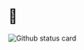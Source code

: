 # 🤟
![Github status card](https://github-readme-stats.vercel.app/api?username=Kotlin-chan&count_private=true&border_radius=0&include_all_commits=true&custom_title=My%20Status&hide_rank=true)
